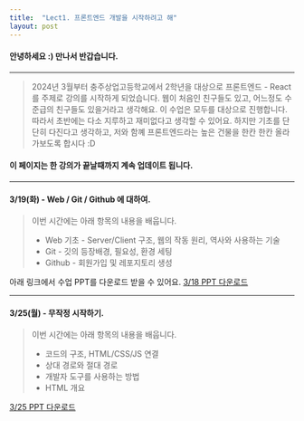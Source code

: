 ```yaml
---
title:  "Lect1. 프론트엔드 개발을 시작하려고 해"
layout: post
---
```

#### 안녕하세요 :) 만나서 반갑습니다. 
---
> 2024년 3월부터 충주상업고등학교에서 2학년을 대상으로 프론트엔드 - React를 주제로 강의를 시작하게 되었습니다.
> 웹이 처음인 친구들도 있고, 어느정도 수준급의 친구들도 있을거라고 생각해요.
> 이 수업은 모두를 대상으로 진행합니다. 따라서 초반에는 다소 지루하고 재미없다고 생각할 수 있어요.
> 하지만 기초를 단단히 다진다고 생각하고, 저와 함꼐 프론트엔드라는 높은 건물을 한칸 한칸 올라가보도록 합시다 :D 

#### 이 페이지는 한 강의가 끝날때까지 계속 업데이트 됩니다. 
---
#### 3/19(화) - Web / Git / Github 에 대하여.
>  이번 시간에는 아래 항목의 내용을 배웁니다.
> *  Web 기초 - Server/Client 구조,  웹의 작동 원리, 역사와 사용하는 기술
> *  Git - 깃의 등장배경, 필요성, 환경 세팅
> * Github - 회원가입 및 레포지토리 생성 

아래 링크에서 수업 PPT를 다운로드 받을 수 있어요. 
[3/18 PPT 다운로드](https://docs.google.com/presentation/d/1ctBWLt189bKax-twjQtlE56TOCkpN6Ka/edit?usp=sharing&ouid=106031902168057820611&rtpof=true&sd=true)

--- 
#### 3/25(월) - 무작정 시작하기.
> 이번 시간에는 아래 항목의 내용을 배웁니다.
> * 코드의 구조, HTML/CSS/JS 연결
> * 상대 경로와 절대 경로 
> * 개발자 도구를 사용하는 방법
> * HTML 개요

[3/25 PPT 다운로드](https://drive.google.com/drive/folders/1x0rSc7fbL2F7Lbx9zW-ybMawPyX-drGl?usp=drive_link)